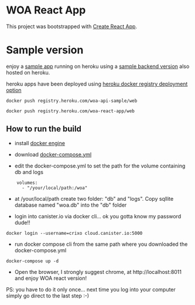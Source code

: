 # WOA React App

This project was bootstrapped with [Create React App](https://github.com/facebookincubator/create-react-app).

# Sample version

enjoy a [sample app](https://woa-react-app.herokuapp.com/) running on heroku using a [sample backend version](https://woa-api-sample.herokuapp.com) also hosted on heroku.

heroku apps have been deployed using [heroku docker registry deployment option](https://devcenter.heroku.com/articles/container-registry-and-runtime)
```
docker push registry.heroku.com/woa-api-sample/web

docker push registry.heroku.com/woa-react-app/web

```

## How to run the build

- install [docker engine](https://www.docker.com/get-docker)

-  download [docker-compose.yml](https://github.com/crixo/woa-react-app/blob/master/docker-compose.yml)

-  edit the docker-compose.yml to set the path for the volume containing db and logs
```
    volumes:
      - "/your/local/path:/woa"

```

-  at /your/local/path create two folder: "db" and "logs". Copy sqllite database named "woa.db" into the "db" folder

-  login into canister.io via docker cli... ok you gotta know my password dude!!
```
docker login --username=crixo cloud.canister.io:5000

```

-  run docker compose cli from the same path where you downloaded the docker-compose.yml
```
docker-compose up -d

```
- Open the browser, I strongly suggest chrome, at http://localhost:8011 and enjoy WOA react version!

PS: you have to do it only once... next time you log into your computer simply go direct to the last step :-)


